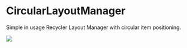 # CircularLayoutManager

Simple in usage Recycler Layout Manager with circular item positioning.

![](animation.gif)